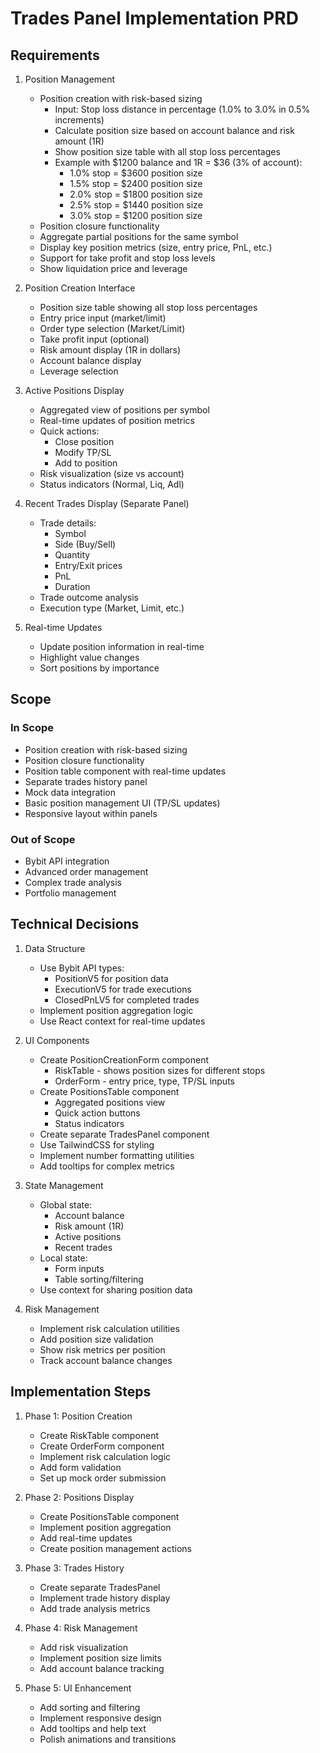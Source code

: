# Trades Panel Implementation PRD

## Requirements

1. Position Management
   - Position creation with risk-based sizing
     * Input: Stop loss distance in percentage (1.0% to 3.0% in 0.5% increments)
     * Calculate position size based on account balance and risk amount (1R)
     * Show position size table with all stop loss percentages
     * Example with $1200 balance and 1R = $36 (3% of account):
       - 1.0% stop = $3600 position size
       - 1.5% stop = $2400 position size
       - 2.0% stop = $1800 position size
       - 2.5% stop = $1440 position size
       - 3.0% stop = $1200 position size
   - Position closure functionality
   - Aggregate partial positions for the same symbol
   - Display key position metrics (size, entry price, PnL, etc.)
   - Support for take profit and stop loss levels
   - Show liquidation price and leverage

2. Position Creation Interface
   - Position size table showing all stop loss percentages
   - Entry price input (market/limit)
   - Order type selection (Market/Limit)
   - Take profit input (optional)
   - Risk amount display (1R in dollars)
   - Account balance display
   - Leverage selection

3. Active Positions Display
   - Aggregated view of positions per symbol
   - Real-time updates of position metrics
   - Quick actions:
     * Close position
     * Modify TP/SL
     * Add to position
   - Risk visualization (size vs account)
   - Status indicators (Normal, Liq, Adl)

4. Recent Trades Display (Separate Panel)
   - Trade details:
     * Symbol
     * Side (Buy/Sell)
     * Quantity
     * Entry/Exit prices
     * PnL
     * Duration
   - Trade outcome analysis
   - Execution type (Market, Limit, etc.)

5. Real-time Updates
   - Update position information in real-time
   - Highlight value changes
   - Sort positions by importance

## Scope

### In Scope
- Position creation with risk-based sizing
- Position closure functionality
- Position table component with real-time updates
- Separate trades history panel
- Mock data integration
- Basic position management UI (TP/SL updates)
- Responsive layout within panels

### Out of Scope
- Bybit API integration
- Advanced order management
- Complex trade analysis
- Portfolio management

## Technical Decisions

1. Data Structure
   - Use Bybit API types:
     * PositionV5 for position data
     * ExecutionV5 for trade executions
     * ClosedPnLV5 for completed trades
   - Implement position aggregation logic
   - Use React context for real-time updates

2. UI Components
   - Create PositionCreationForm component
     * RiskTable - shows position sizes for different stops
     * OrderForm - entry price, type, TP/SL inputs
   - Create PositionsTable component
     * Aggregated positions view
     * Quick action buttons
     * Status indicators
   - Create separate TradesPanel component
   - Use TailwindCSS for styling
   - Implement number formatting utilities
   - Add tooltips for complex metrics

3. State Management
   - Global state:
     * Account balance
     * Risk amount (1R)
     * Active positions
     * Recent trades
   - Local state:
     * Form inputs
     * Table sorting/filtering
   - Use context for sharing position data

4. Risk Management
   - Implement risk calculation utilities
   - Add position size validation
   - Show risk metrics per position
   - Track account balance changes

## Implementation Steps

1. Phase 1: Position Creation
   - Create RiskTable component
   - Create OrderForm component
   - Implement risk calculation logic
   - Add form validation
   - Set up mock order submission

2. Phase 2: Positions Display
   - Create PositionsTable component
   - Implement position aggregation
   - Add real-time updates
   - Create position management actions

3. Phase 3: Trades History
   - Create separate TradesPanel
   - Implement trade history display
   - Add trade analysis metrics

4. Phase 4: Risk Management
   - Add risk visualization
   - Implement position size limits
   - Add account balance tracking

5. Phase 5: UI Enhancement
   - Add sorting and filtering
   - Implement responsive design
   - Add tooltips and help text
   - Polish animations and transitions 